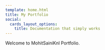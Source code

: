 ```yaml
---
template: home.html
title: My Portfolio
social:
  cards_layout_options:
    title: Documentation that simply works
---
```


Welcome to MohitSainiKnl Portfolio.